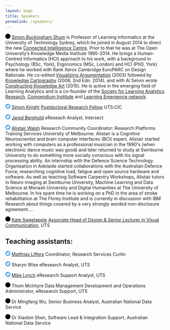 ```yaml
---
layout: page
title: Speakers
permalink: /speakers/
---
```

![alt text](https://raw.githubusercontent.com/librarydatacarpentry/librarydatacarpentry.github.io/master/speakers/images/1462783294_circle.png)  [Simon Buckingham Shum](http://simon.buckinghamshum.net/) is Professor of Learning Informatics at the University of Technology Sydney, which he joined in August 2014 to direct the new [Connected Intelligence Centre](http://utscic.edu.au/). Prior to that he was at The Open University’s Knowledge Media Institute 1995-2014. He brings a Human-Centred Informatics (HCI) approach to his work, with a background in Psychology (BSc, York), Ergonomics (MSc, London) and HCI (PhD, York) where he worked with Rank Xerox Cambridge EuroPARC on Design Rationale. He co-edited [Visualizing Argumentation](http://www.springer.com/gp/book/9781852336646) (2003) followed by [Knowledge Cartography](http://www.springer.com/gp/book/9781447164692) (2008, 2nd Edn. 2014), and with Al Selvin wrote [Constructing Knowledge Art](http://www.morganclaypool.com/doi/abs/10.2200/S00593ED1V01Y201408HCI023) (2015). He is active in the emerging field of Learning Analytics and is a co-founder of the [Society for Learning Analytics Research](http://www.solaresearch.org/), [Compendium Institute](http://compendiuminstitute.net/) and [Learning Emergence network](http://learningemergence.net/). 

[![alt text][1]][5] [Simon Knight](http://sjgknight.com/finding-knowledge/)
[Postdoctoral Research Fellow](http://www.uts.edu.au/staff/simon.knight) UTS:CIC 

[![alt text][1]][4] [Jared Berghold](http://www.intersect.org.au/content/eresearch-analysts) 
eReseach Analyst, Intersect 

[![alt text][1]][3] [Alistair Walsh](https://au.linkedin.com/in/alistair-walsh-7317424b) 
Research Community Coordinator: Research Platforms Training Services University of Melbourne. Alistair is a Cognitive Neuroscientist and brain computer interfaces (BCI) expert. Alistair started working with computers as a professional musician in the 1990's (when electronic dance music was good) and later returned to study at Swinburne University to do something more socially conscious with his signal processing ability. An internship with the Defence Science Technology Organisation in Adelaide started collaborations with the Australian Defence Force, researching cognitive load, fatigue and open source hardware and software. As well as teaching Software Carpentry Workshops, Alistair tutors in Neuro-imaging at Swinburne University, Machine Learning and Data Science at Monash University and Digital Humanities at The University of Melbourne. In his spare time he is working on a PhD in the area of stroke rehabilitation at The Florey Institute and is currently in discussion with IBM Research about things covered by a very strongly worded non-disclosure agreement....



![alt text](https://raw.githubusercontent.com/librarydatacarpentry/librarydatacarpentry.github.io/master/speakers/images/1462783294_circle.png)  [Kate Sweetapple](http://cargocollective.com/katesweetapple) 
[Associate Head of Design & Senior Lecturer in Visual Communication](http://www.uts.edu.au/staff/kate.sweetapple), UTS

 
## Teaching assistants:

[![alt text][1]][2]  [Matthias Liffers](http://oasisapps.curtin.edu.au/staff/profile/view/Matthias.Liffers) Coordinator, Research Services Curtin 

[![alt text][1]][6]  Sharyn Wise eResearch Analyst, UTS

[![alt text][1]][7]  [Mike Lynch](http://mikelynch.org/) eResearch Support Analyst, UTS

![alt text](https://raw.githubusercontent.com/librarydatacarpentry/librarydatacarpentry.github.io/master/speakers/images/1462783294_circle.png)  Thom McIntyre Data Management Development and Operations Administrator, eResearch Support, UTS

![alt text](https://raw.githubusercontent.com/librarydatacarpentry/librarydatacarpentry.github.io/master/speakers/images/1462783294_circle.png)  Dr Mingfang Wu, Senior Business Analyst, Australian National Data Service

![alt text](https://raw.githubusercontent.com/librarydatacarpentry/librarydatacarpentry.github.io/master/speakers/images/1462783294_circle.png)  Dr Xiaobin Shen, Software Lead & Integration Support, Australian National Data Service


[1]: https://raw.githubusercontent.com/librarydatacarpentry/librarydatacarpentry.github.io/master/speakers/images/1462785121_social-twitter-circle.png
[2]: https://twitter.com/mpfl
[3]: https://twitter.com/alistairwalsh
[4]: https://twitter.com/jberghold
[5]: https://twitter.com/sjgknight 
[6]: https://twitter.com/fraumiaow
[7]: https://twitter.com/bombinans
